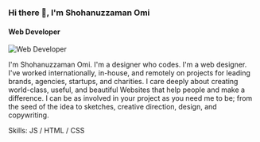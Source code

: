 ### Hi there 👋, I'm Shohanuzzaman Omi
#### Web Developer
![Web Developer]([https://scontent.fdac149-1.fna.fbcdn.net/v/t39.30808-6/305989986_537266698166371_4214956876681736537_n.jpg?_nc_cat=101&ccb=1-7&_nc_sid=e3f864&_nc_eui2=AeFQB0wSiDa1aNdsrSHQ8FqiJvLyE3q58MUm8vITernwxRZ85ObEnJ9Sm4OMkjxNm7zeNa9zucL4qNIFV02ivAkY&_nc_ohc=s7bJ-_rw53gAX9p8QtF&_nc_ht=scontent.fdac149-1.fna&oh=00_AT8v1aW718pCaH6biER6UQGvVdkM3tfCU5FG4iENFqE_Jw&oe=63249F76](https://photos.app.goo.gl/YFaN1MB18hZH78hj8))

I'm Shohanuzzaman Omi. I'm a designer who codes. I'm a web designer. I've worked internationally, in-house, and remotely on projects for leading brands, agencies, startups, and charities. I care deeply about creating world-class, useful, and beautiful Websites that help people and make a difference. I can be as involved in your project as you need me to be; from the seed of the idea to sketches, creative direction, design, and copywriting.

Skills: JS / HTML / CSS






